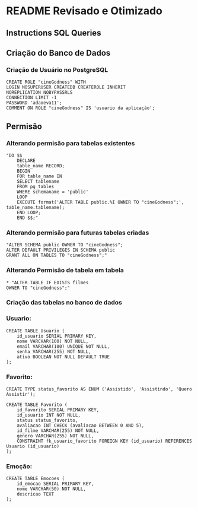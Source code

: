 # README Revisado e Otimizado
## Instructions SQL Queries

## **Criação do Banco de Dados**

### **Criação de Usuário no PostgreSQL**
    CREATE ROLE "cineGodness" WITH 
    LOGIN NOSUPERUSER CREATEDB CREATEROLE INHERIT
    NOREPLICATION NOBYPASSRLS
    CONNECTION LIMIT -1
    PASSWORD 'adaoeva11';
    COMMENT ON ROLE "cineGodness" IS 'usuario da aplicação';

## Permisão

### Alterando permisão para tabelas existentes
    "DO $$
        DECLARE
        table_name RECORD;
        BEGIN
        FOR table_name IN
        SELECT tablename
        FROM pg_tables
        WHERE schemaname = 'public'
        LOOP
        EXECUTE format('ALTER TABLE public.%I OWNER TO "cineGodness";', table_name.tablename);
        END LOOP;
        END $$;"

### Alterando permisão para futuras tabelas criadas
    "ALTER SCHEMA public OWNER TO "cineGodness";
    ALTER DEFAULT PRIVILEGES IN SCHEMA public
    GRANT ALL ON TABLES TO "cineGodness";"

### Alterando Permisão de tabela em tabela
    * "ALTER TABLE IF EXISTS filmes
    OWNER TO "cineGodness";"


### Criação das tabelas no banco de dados
### Usuario:

    CREATE TABLE Usuario (
        id_usuario SERIAL PRIMARY KEY,
        nome VARCHAR(100) NOT NULL,
        email VARCHAR(100) UNIQUE NOT NULL,
        senha VARCHAR(255) NOT NULL,
        ativo BOOLEAN NOT NULL DEFAULT TRUE
    );

### Favorito:

    CREATE TYPE status_favorito AS ENUM ('Assistido', 'Assistindo', 'Quero Assistir');

    CREATE TABLE Favorito (
        id_favorito SERIAL PRIMARY KEY,
        id_usuario INT NOT NULL,
        status status_favorito,
        avaliacao INT CHECK (avaliacao BETWEEN 0 AND 5),
        id_filme VARCHAR(255) NOT NULL,
        genero VARCHAR(255) NOT NULL,
        CONSTRAINT fk_usuario_favorito FOREIGN KEY (id_usuario) REFERENCES Usuario (id_usuario)
    );

### Emoção:

    CREATE TABLE Emocoes (
        id_emocao SERIAL PRIMARY KEY,
        nome VARCHAR(50) NOT NULL,
        descricao TEXT
    );